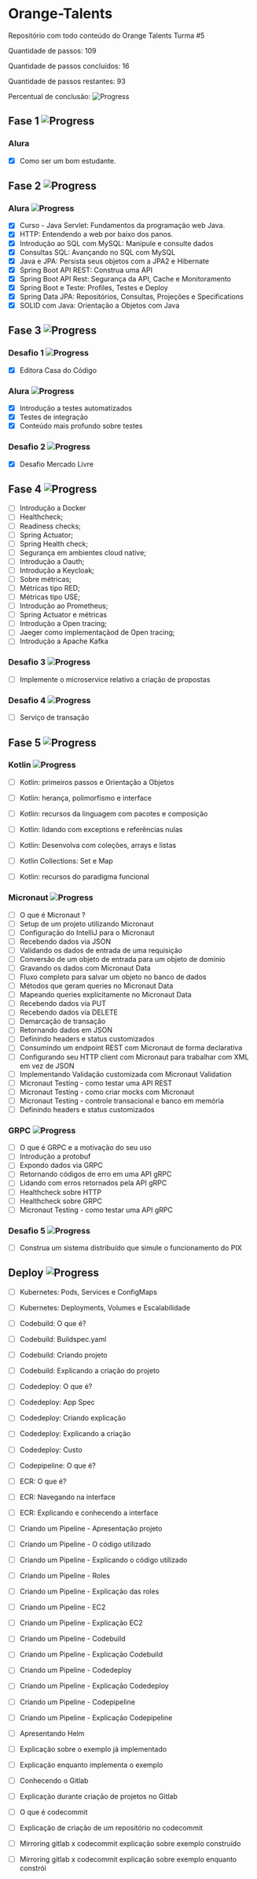 # Orange-Talents 
Repositório com todo conteúdo do Orange Talents Turma #5

Quantidade de passos: 109

Quantidade de passos concluídos: 16

Quantidade de passos restantes: 93

Percentual de conclusão:   ![Progress](https://progress-bar.dev/15/?title=done)

## Fase 1 ![Progress](https://progress-bar.dev/100/?title=done)

### Alura
- [x] Como ser um bom estudante.

## Fase 2 ![Progress](https://progress-bar.dev/100/?title=done)

### Alura ![Progress](https://progress-bar.dev/100/?title=done)
- [x] Curso - Java Servlet: Fundamentos da programação web Java.
- [x] HTTP: Entendendo a web por baixo dos panos.
- [x] Introdução ao SQL com MySQL: Manipule e consulte dados
- [x] Consultas SQL: Avançando no SQL com MySQL
- [x] Java e JPA: Persista seus objetos com a JPA2 e Hibernate
- [x] Spring Boot API REST: Construa uma API
- [x] Spring Boot API Rest: Segurança da API, Cache e Monitoramento
- [x] Spring Boot e Teste: Profiles, Testes e Deploy
- [x] Spring Data JPA: Repositórios, Consultas, Projeções e Specifications
- [x] SOLID com Java: Orientação a Objetos com Java

## Fase 3 ![Progress](https://progress-bar.dev/100/?title=done)

### Desafio 1 ![Progress](https://progress-bar.dev/100/?title=done)

- [x] Editora Casa do Código

### Alura ![Progress](https://progress-bar.dev/100/?title=done)
- [x] Introdução a testes automatizados
- [x] Testes de integração
- [x] Conteúdo mais profundo sobre testes

### Desafio 2 ![Progress](https://progress-bar.dev/100/?title=done)

- [x] Desafio Mercado Livre

## Fase 4 ![Progress](https://progress-bar.dev/0/?title=done)

- [ ] Introdução a Docker
- [ ] Healthcheck;
- [ ] Readiness checks;
- [ ] Spring Actuator;
- [ ] Spring Health check;
- [ ] Segurança em ambientes cloud native;
- [ ] Introdução a Oauth;
- [ ] Introdução a Keycloak;
- [ ] Sobre métricas;
- [ ] Métricas tipo RED;
- [ ] Métricas tipo USE;
- [ ] Introdução ao Prometheus;
- [ ] Spring Actuator e métricas
- [ ] Introdução a Open tracing;
- [ ] Jaeger como implementaçãod de Open tracing;
- [ ] Introdução a Apache Kafka

### Desafio 3 ![Progress](https://progress-bar.dev/0/?title=done)

- [ ] Implemente o microservice relativo a criação de propostas

### Desafio 4 ![Progress](https://progress-bar.dev/0/?title=done)

- [ ] Serviço de transação

## Fase 5 ![Progress](https://progress-bar.dev/0/?title=done)

### Kotlin ![Progress](https://progress-bar.dev/0/?title=done)

- [ ] Kotlin: primeiros passos e Orientação a Objetos
- [ ] Kotlin: herança, polimorfismo e interface
- [ ] Kotlin: recursos da linguagem com pacotes e composição
- [ ] Kotlin: lidando com exceptions e referências nulas
- [ ] Kotlin: Desenvolva com coleções, arrays e listas
- [ ] Kotlin Collections: Set e Map
- [ ] Kotlin: recursos do paradigma funcional


### Micronaut ![Progress](https://progress-bar.dev/0/?title=done)

- [ ] O que é Micronaut ?
- [ ] Setup de um projeto utilizando Micronaut
- [ ] Configuração do IntelliJ para o Micronaut
- [ ] Recebendo dados via JSON
- [ ] Validando os dados de entrada de uma requisição
- [ ] Conversão de um objeto de entrada para um objeto de domínio
- [ ] Gravando os dados com Micronaut Data
- [ ] Fluxo completo para salvar um objeto no banco de dados
- [ ] Métodos que geram queries no Micronaut Data
- [ ] Mapeando queries explicitamente no Micronaut Data
- [ ] Recebendo dados via PUT
- [ ] Recebendo dados via DELETE
- [ ] Demarcação de transação
- [ ] Retornando dados em JSON
- [ ] Definindo headers e status customizados
- [ ] Consumindo um endpoint REST com Micronaut de forma declarativa
- [ ] Configurando seu HTTP client com Micronaut para trabalhar com XML em vez de JSON
- [ ] Implementando Validação customizada com Micronaut Validation
- [ ] Micronaut Testing - como testar uma API REST
- [ ] Micronaut Testing - como criar mocks com Micronaut
- [ ] Micronaut Testing - controle transacional e banco em memória
- [ ] Definindo headers e status customizados

### GRPC ![Progress](https://progress-bar.dev/0/?title=done)

- [ ] O que é GRPC e a motivação do seu uso
- [ ] Introdução a protobuf
- [ ] Expondo dados via GRPC
- [ ] Retornando códigos de erro em uma API gRPC
- [ ] Lidando com erros retornados pela API gRPC
- [ ] Healthcheck sobre HTTP
- [ ] Healthcheck sobre GRPC
- [ ] Micronaut Testing - como testar uma API gRPC

### Desafio 5 ![Progress](https://progress-bar.dev/0/?title=done)

- [ ] Construa um sistema distribuído que simule o funcionamento do PIX

## Deploy ![Progress](https://progress-bar.dev/0/?title=done)

- [ ] Kubernetes: Pods, Services e ConfigMaps
- [ ] Kubernetes: Deployments, Volumes e Escalabilidade
- [ ] Codebuild: O que é?
- [ ] Codebuild: Buildspec.yaml
- [ ] Codebuild: Criando projeto
- [ ] Codebuild: Explicando a criação do projeto
- [ ] Codedeploy: O que é?
- [ ] Codedeploy: App Spec
- [ ] Codedeploy: Criando explicação
- [ ] Codedeploy: Explicando a criação
- [ ] Codedeploy: Custo
- [ ] Codepipeline: O que é?
- [ ] ECR: O que é?
- [ ] ECR: Navegando na interface
- [ ] ECR: Explicando e conhecendo a interface
- [ ] Criando um Pipeline - Apresentação projeto
- [ ] Criando um Pipeline - O código utilizado
- [ ] Criando um Pipeline - Explicando o código utilizado
- [ ] Criando um Pipeline - Roles
- [ ] Criando um Pipeline - Explicação das roles
- [ ] Criando um Pipeline - EC2
- [ ] Criando um Pipeline - Explicação EC2
- [ ] Criando um Pipeline - Codebuild
- [ ] Criando um Pipeline - Explicação Codebuild
- [ ] Criando um Pipeline - Codedeploy
- [ ] Criando um Pipeline - Explicação Codedeploy
- [ ] Criando um Pipeline - Codepipeline
- [ ] Criando um Pipeline - Explicação Codepipeline
- [ ] Apresentando Helm
- [ ] Explicação sobre o exemplo já implementado
- [ ] Explicação enquanto implementa o exemplo
- [ ] Conhecendo o Gitlab
- [ ] Explicação durante criação de projetos no Gitlab
- [ ] O que é codecommit
- [ ] Explicação de criação de um repositório no codecommit
- [ ] Mirroring gitlab x codecommit explicação sobre exemplo construído
- [ ] Mirroring gitlab x codecommit explicação sobre exemplo enquanto constrói

